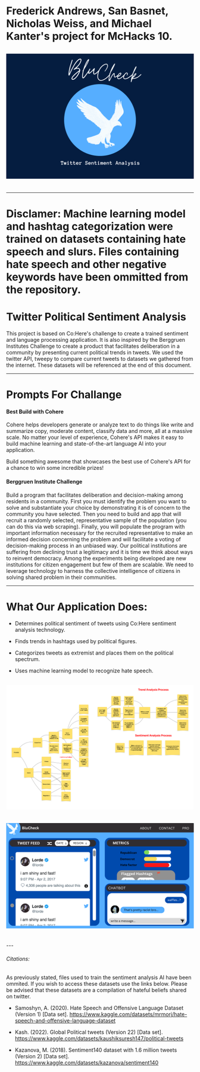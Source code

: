 # Frederick Andrews, San Basnet, Nicholas Weiss, and Michael Kanter's project for McHacks 10.

<div align="center"style="font-size:30px;">

![BluCheck Logo](/Assets/BluCheckLogo.png "BluCheck Logo")

</div>

---
# Disclamer: Machine learning model and hashtag categorization were trained on datasets containing hate speech and slurs. Files containing hate speech and other negative keywords have been ommitted from the repository.

# Twitter Political Sentiment Analysis


This project is based on Co:Here's challenge to create a trained sentiment and language processing application. It is also inspired by the Berggruen Institutes Challenge to create a product that facilitates deliberation in a community by presenting current political trends in tweets. We used the twitter API, tweepy to compare current tweets to datasets we gathered from the internet. These datasets will be referenced at the end of this document.

---

# Prompts For Challange

#### Best Build with Cohere

Cohere helps developers generate or analyze text to do things like write and summarize copy, moderate content, classify data and more, all at a massive scale. No matter your level of experience, Cohere's API makes it easy to build machine learning and state-of-the-art language AI into your application.

Build something awesome that showcases the best use of Cohere's API for a chance to win some incredible prizes!

#### Berggruen Institute Challenge

Build a program that facilitates deliberation and decision-making among residents in a community. First you must identify the problem you want to solve and substantiate your choice by demonstrating it is of concern to the community you have selected. Then you need to build and app that will recruit a randomly selected, representative sample of the population (you can do this via web scraping). Finally, you will populate the program with important information necessary for the recruited representative to make an informed decision concerning the problem and will facilitate a voting of decision-making process in an unbiased way. Our political institutions are suffering from declining trust a legitimacy and it is time we think about ways to reinvent democracy. Among the experiments being developed are new institutions for citizen engagement but few of them are scalable. We need to leverage technology to harness the collective intelligence of citizens in solving shared problem in their communities. 

---

# What Our Application Does:

- Determines political sentiment of tweets using Co:Here sentiment analysis technology.

- Finds trends in hashtags used by political figures.

- Categorizes tweets as extremist and places them on the political spectrum.

- Uses machine learning model to recognize hate speech.

<div align="center"style="font-size:30px;">

![Product Doc Board](/Assets/Product_Doc_Board-1.png "Product Doc Board")

</div>

<div align="center"style="font-size:30px;">

![BluCheck Site Sample](/Assets/BluCheck.png "BluCheck Site Sample")

</div>
---

###### Citations:

As previously stated, files used to train the sentiment analysis AI have been ommited. If you wish to access these datasets use the links below. Please be advised that these datasets are a compilation of hateful beliefs shared on twitter. 

- Samoshyn, A. (2020). Hate Speech and Offensive Language Dataset (Version 1) [Data set]. https://www.kaggle.com/datasets/mrmorj/hate-speech-and-offensive-language-dataset

- Kash. (2022). Global Political tweets (Version 22) [Data set]. https://www.kaggle.com/datasets/kaushiksuresh147/political-tweets

- Kazanova, M. (2018). Sentiment140 dataset with 1.6 million tweets (Version 2) [Data set]. https://www.kaggle.com/datasets/kazanova/sentiment140
